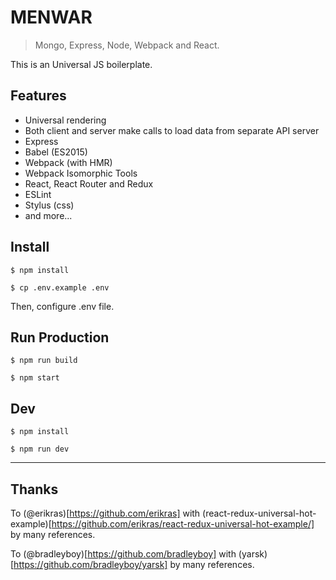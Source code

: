 # MENWAR

> Mongo, Express, Node, Webpack and React.

This is an Universal JS boilerplate.


## Features

* Universal rendering
* Both client and server make calls to load data from separate API server
* Express
* Babel (ES2015)
* Webpack (with HMR)
* Webpack Isomorphic Tools
* React, React Router and Redux
* ESLint
* Stylus (css)
* and more...


## Install

```
$ npm install

$ cp .env.example .env
```

Then, configure .env file.


## Run Production

```
$ npm run build

$ npm start
```


## Dev

```
$ npm install

$ npm run dev
```

---

## Thanks

To (@erikras)[https://github.com/erikras] with (react-redux-universal-hot-example)[https://github.com/erikras/react-redux-universal-hot-example/] by many references.

To (@bradleyboy)[https://github.com/bradleyboy] with (yarsk)[https://github.com/bradleyboy/yarsk] by many references.

